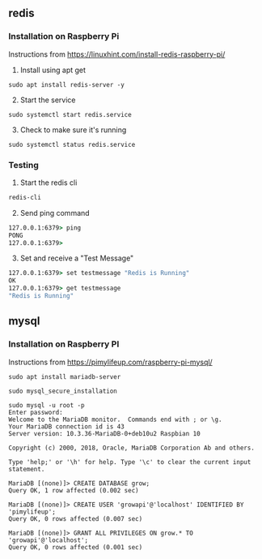 ## redis

### Installation on Raspberry Pi
Instructions from https://linuxhint.com/install-redis-raspberry-pi/

1. Install using apt get
```
sudo apt install redis-server -y
```

2. Start the service
```
sudo systemctl start redis.service
```

3. Check to make sure it's running
```
sudo systemctl status redis.service
```

### Testing
1. Start the redis cli
```cmd
redis-cli
```
2. Send ping command 
```cmd
127.0.0.1:6379> ping
PONG
127.0.0.1:6379> 
```
3. Set and receive a "Test Message"
```cmd
127.0.0.1:6379> set testmessage "Redis is Running"
OK
127.0.0.1:6379> get testmessage
"Redis is Running"
```

## mysql

### Installation on Raspberry PI

Instructions from https://pimylifeup.com/raspberry-pi-mysql/

```
sudo apt install mariadb-server
```

```
sudo mysql_secure_installation
```

```
sudo mysql -u root -p
Enter password: 
Welcome to the MariaDB monitor.  Commands end with ; or \g.
Your MariaDB connection id is 43
Server version: 10.3.36-MariaDB-0+deb10u2 Raspbian 10

Copyright (c) 2000, 2018, Oracle, MariaDB Corporation Ab and others.

Type 'help;' or '\h' for help. Type '\c' to clear the current input statement.

MariaDB [(none)]> CREATE DATABASE grow;
Query OK, 1 row affected (0.002 sec)

MariaDB [(none)]> CREATE USER 'growapi'@'localhost' IDENTIFIED BY 'pimylifeup';
Query OK, 0 rows affected (0.007 sec)

MariaDB [(none)]> GRANT ALL PRIVILEGES ON grow.* TO 'growapi'@'localhost';
Query OK, 0 rows affected (0.001 sec)
```